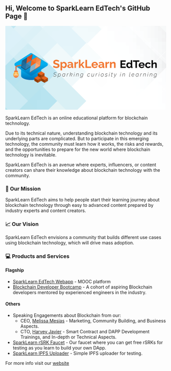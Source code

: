 ## Hi, Welcome to SparkLearn EdTech's GitHub Page 👋

![SparkLearn EdTech Cover Photo](https://github.com/sparklearnedtech/.github/blob/main/images/cover-photo.png)

SparkLearn EdTech is an online educational platform for blockchain technology.

Due to its technical nature, understanding blockchain technology and its underlying parts are complicated. But to participate in this emerging technology, the community must learn how it works, the risks and rewards, and the opportunities to prepare for the new world where blockchain technology is inevitable.

SparkLearn EdTech is an avenue where experts, influencers, or content creators can share their knowledge about blockchain technology with the community.

### 🎯 Our Mission

SparkLearn EdTech aims to help people start their learning journey about blockchain technology through easy to advanced content prepared by industry experts and content creators.

### 📈 Our Vision

SparkLearn EdTech envisions a community that builds different use cases using blockchain technology, which will drive mass adoption.

### 💻 Products and Services

#### Flagship
- [SparkLearn EdTech Webapp](https://lrn.ac) - MOOC platform
- [Blockchain Developer Bootcamp](https://lrn.ac/bdb) - A cohort of aspiring Blockchain developers mentored by experienced engineers in the industry.

#### Others
- Speaking Engagements about Blockchain from our:
  - CEO, [Melissa Mesias](https://lrn.ac/ceo) - Marketing, Community Building, and Business Aspects.
  - CTO, [Harvey Javier](https://lrn.ac/cto) - Smart Contract and DAPP Development Trainings, and In-depth or Technical Aspects.
- [SparkLearn rSRK Faucet](https://lrn.ac/faucet) - Our faucet where you can get free rSRKs for testing as you learn to build your own DApp.
- [SparkLearn IPFS Uploader](https://ipfs.sparklearn-edtech.com) - Simple IPFS uploader for testing.


For more info visit our [website](lrn.ac/about)
